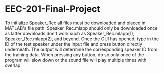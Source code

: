 # EEC-201-Final-Project
To initialize Speaker_Rec all files must be downloaded and placed in MATLAB's file path.
Speaker_Rec.mlapp should only be downloaded once as latter downloads don't work such as Speaker_Rec.mlapp(1), Speaker_Rec.mlapp(2), and beyond.
Once the GUI has opened, type in the ID of the test speaker under the input file and press button directly underneath. The output will determine the corresponding speaker ID from the training data.
When pressing any button, do so only once of the program will slow down or the sound file will play multiple times with overlap.
